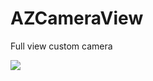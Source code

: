 # AZCameraView
Full view custom camera

![](https://github.com/anasamanp/AZCameraView/blob/master/an2.png)
